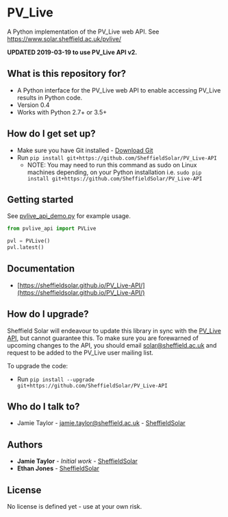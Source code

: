 # PV_Live
A Python implementation of the PV_Live web API. See https://www.solar.sheffield.ac.uk/pvlive/

**UPDATED 2019-03-19 to use PV_Live API v2.**

## What is this repository for? ##

* A Python interface for the PV_Live web API to enable accessing PV_Live results in Python code.
* Version 0.4
* Works with Python 2.7+ or 3.5+

## How do I get set up? ##

* Make sure you have Git installed - [Download Git](https://git-scm.com/downloads)
* Run `pip install git+https://github.com/SheffieldSolar/PV_Live-API`
    - NOTE: You may need to run this command as sudo on Linux machines depending, on your Python installation i.e. `sudo pip install git+https://github.com/SheffieldSolar/PV_Live-API`

## Getting started ##

See [pvlive_api_demo.py](https://github.com/SheffieldSolar/PV_Live-API/blob/master/pvlive_api_demo.py) for example usage.
```Python
from pvlive_api import PVLive

pvl = PVLive()
pvl.latest()
```

## Documentation ##

* [https://sheffieldsolar.github.io/PV_Live-API/](https://sheffieldsolar.github.io/PV_Live-API/)

## How do I upgrade? ##

Sheffield Solar will endeavour to update this library in sync with the [PV_Live API](https://www.solar.sheffield.ac.uk/pvlive/api/ "PV_Live API webpage"), but cannot guarantee this. To make sure you are forewarned of upcoming changes to the API, you should email [solar@sheffield.ac.uk](mailto:solar@sheffield.ac.uk?subject=PV_Live%20API%20email%20updates "Email Sheffield Solar") and request to be added to the PV_Live user mailing list.

To upgrade the code:
* Run `pip install --upgrade git+https://github.com/SheffieldSolar/PV_Live-API`

## Who do I talk to? ##

* Jamie Taylor - [jamie.taylor@sheffield.ac.uk](mailto:jamie.taylor@sheffield.ac.uk "Email Jamie") - [SheffieldSolar](https://github.com/SheffieldSolar)

## Authors ##

* **Jamie Taylor** - *Initial work* - [SheffieldSolar](https://github.com/SheffieldSolar)
* **Ethan Jones** - [SheffieldSolar](https://github.com/SheffieldSolar)

## License ##

No license is defined yet - use at your own risk.
